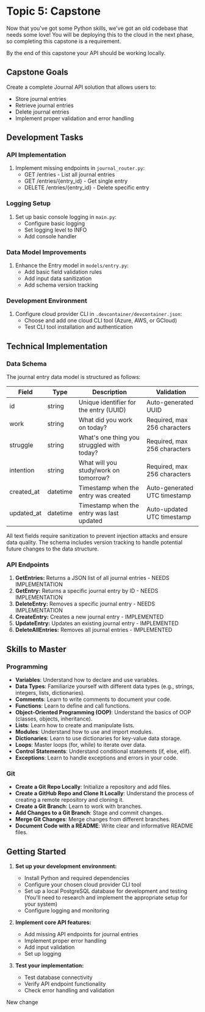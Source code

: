 # Topic 5: Capstone

Now that you've got some Python skills, we've got an old codebase that needs some love! You will be deploying this to the cloud in the next phase, so completing this capstone is a requirement.

By the end of this capstone your API should be working locally.

## Capstone Goals

Create a complete Journal API solution that allows users to:

- Store journal entries
- Retrieve journal entries
- Delete journal entries
- Implement proper validation and error handling

## Development Tasks

### API Implementation

1. Implement missing endpoints in `journal_router.py`:
   - GET /entries - List all journal entries
   - GET /entries/{entry_id} - Get single entry
   - DELETE /entries/{entry_id} - Delete specific entry

### Logging Setup

1. Set up basic console logging in `main.py`:
   - Configure basic logging
   - Set logging level to INFO
   - Add console handler

### Data Model Improvements

1. Enhance the Entry model in `models/entry.py`:
   - Add basic field validation rules
   - Add input data sanitization
   - Add schema version tracking

### Development Environment

1. Configure cloud provider CLI in `.devcontainer/devcontainer.json`:
   - Choose and add one cloud CLI tool (Azure, AWS, or GCloud)
   - Test CLI tool installation and authentication

## Technical Implementation

### Data Schema

The journal entry data model is structured as follows:

| Field       | Type      | Description                                | Validation                   |
|-------------|-----------|--------------------------------------------|------------------------------|
| id          | string    | Unique identifier for the entry (UUID)     | Auto-generated UUID          |
| work        | string    | What did you work on today?                | Required, max 256 characters |
| struggle    | string    | What's one thing you struggled with today? | Required, max 256 characters |
| intention   | string    | What will you study/work on tomorrow?      | Required, max 256 characters |
| created_at  | datetime  | Timestamp when the entry was created       | Auto-generated UTC timestamp |
| updated_at  | datetime  | Timestamp when the entry was last updated  | Auto-updated UTC timestamp   |

All text fields require sanitization to prevent injection attacks and ensure data quality. The schema includes version tracking to handle potential future changes to the data structure.

### API Endpoints

1. **GetEntries:** Returns a JSON list of all journal entries - NEEDS IMPLEMENTATION
2. **GetEntry:** Returns a specific journal entry by ID - NEEDS IMPLEMENTATION
3. **DeleteEntry:** Removes a specific journal entry - NEEDS IMPLEMENTATION
4. **CreateEntry:** Creates a new journal entry - IMPLEMENTED
5. **UpdateEntry:** Updates an existing journal entry - IMPLEMENTED
6. **DeleteAllEntries:** Removes all journal entries - IMPLEMENTED

## Skills to Master

### Programming

- **Variables**: Understand how to declare and use variables.
- **Data Types**: Familiarize yourself with different data types (e.g., strings, integers, lists, dictionaries).
- **Comments**: Learn to write comments to document your code.
- **Functions**: Learn to define and call functions.
- **Object-Oriented Programming (OOP)**: Understand the basics of OOP (classes, objects, inheritance).
- **Lists**: Learn how to create and manipulate lists.
- **Modules**: Understand how to use and import modules.
- **Dictionaries**: Learn to use dictionaries for key-value data storage.
- **Loops**: Master loops (for, while) to iterate over data.
- **Control Statements**: Understand conditional statements (if, else, elif).
- **Exceptions**: Learn to handle exceptions and errors in your code.

### Git

- **Create a Git Repo Locally**: Initialize a repository and add files.
- **Create a GitHub Repo and Clone It Locally**: Understand the process of creating a remote repository and cloning it.
- **Create a Git Branch**: Learn to work with branches.
- **Add Changes to a Git Branch**: Stage and commit changes.
- **Merge Git Changes**: Merge changes from different branches.
- **Document Code with a README**: Write clear and informative README files.

## Getting Started

1. **Set up your development environment:**
   - Install Python and required dependencies
   - Configure your chosen cloud provider CLI tool
   - Set up a local PostgreSQL database for development and testing
     (You'll need to research and implement the appropriate setup for your system)
   - Configure logging and monitoring

2. **Implement core API features:**
   - Add missing API endpoints for journal entries
   - Implement proper error handling
   - Add input validation
   - Set up logging

3. **Test your implementation:**
   - Test database connectivity
   - Verify API endpoint functionality
   - Check error handling and validation

New change
